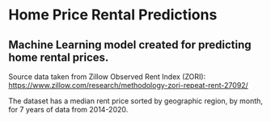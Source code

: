 # Home Price Rental Predictions
## Machine Learning model created for predicting home rental prices.
Source data taken from Zillow Observed Rent Index (ZORI):
https://www.zillow.com/research/methodology-zori-repeat-rent-27092/

The dataset has a median rent price sorted by geographic region, by month, for 7 years of data from 2014-2020.
